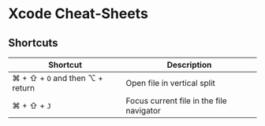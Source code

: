 # Xcode Cheat-Sheets

## Shortcuts

| Shortcut | Description |
| --- | --- |
| ⌘ + ⇧ + `O` and then ⌥ + return | Open file in vertical split |
| ⌘ + ⇧ + `J` | Focus current file in the file navigator |
